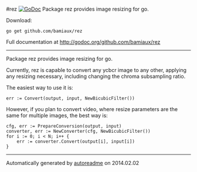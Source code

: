 #rez [![GoDoc](https://godoc.org/github.com/bamiaux/rez/web?status.png)](https://godoc.org/github.com/bamiaux/rez)
Package rez provides image resizing for go.

Download:
```shell
go get github.com/bamiaux/rez
```


Full documentation at http://godoc.org/github.com/bamiaux/rez

* * *
Package rez provides image resizing for go.

Currently, rez is capable to convert any ycbcr image to any other, applying
any resizing necessary, including changing the chroma subsampling ratio.

The easiest way to use it is:

```
err := Convert(output, input, NewBicubicFilter())
```

However, if you plan to convert video, where resize parameters are the same for
multiple images, the best way is:

```
cfg, err := PrepareConversion(output, input)
converter, err := NewConverter(cfg, NewBicubicFilter())
for i := 0; i < N; i++ {
    err := converter.Convert(output[i], input[i])
}
```



* * *
Automatically generated by [autoreadme](https://github.com/jimmyfrasche/autoreadme) on 2014.02.02
